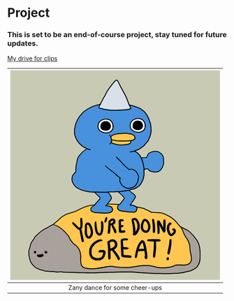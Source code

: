 # Project
### This is set to be an end-of-course project, stay tuned for future updates.

[My drive for clips](https://drive.google.com/drive/folders/1Qof3Y2WSrpdewyQ2a7d4tDmjF7_CTPR2?usp=sharing)

| ![](/Other/my_gif/encouragement.gif) |
|:-----------------------------------------------:|
|Zany dance for some cheer-ups|
